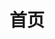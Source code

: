 ---
home: true
icon: home
title: 首页
heroImage: /首页/内心.jpg
;heroFullScreen: true
;bgImage: /首页/绝景3.jpg
;bgImageDark: /首页/绝景3.jpg
;bgImageStyle:
  ;background-attachment: fixed
heroText: 摄影自留地
tagline: 随机漫步 | fool who wandered randomly

highlights:
  - color: #f0f1f2
  - header: 目的地 | Destination
    description: “要一直在路上 还要热泪盈眶”。
    bgImage: /首页/目的地1加暗.jpg
    bgImageDark: /首页/目的地1加暗.jpg
    bgImageStyle:
      background-repeat: repeat
      background-size: initial
    features:
      - title: 东京、横滨、镰仓
        icon: clipboard-check
        details: xxxxxxxx <br> <br> [点击查看更多...]
        link: /destinations/oversea/osaka_1
      - title: 京都、奈良、大阪
        icon: clipboard-check
        details: 到了大阪才发现时差有一个小时 <br> <br> [点击查看更多...]
        link: /destinations/oversea/osaka_1
      - title: 北京、上海、广州、
        icon: clipboard-check
        details: 我只记得最初只是经过你 去到别的城市 华灯初上 歌舞升平 <br> <br> [点击查看更多...]
        link: /destinations/oversea/osaka_1
      - title: 厦门、杭州、香港
        icon: clipboard-check
        details: 第二故乡 | 我们称之为路的，其实不过是彷徨。 <br> <br> [点击查看更多...]
        link: /destinations/oversea/osaka_1
      - title: 南京、苏州、乌镇、西递
        icon: clipboard-check
        details: 一生痴绝处，无梦到徽州 <br> <br> [点击查看更多...]
        link: /destinations/oversea/osaka_1
      - title: 重庆、西安、敦煌
        icon: clipboard-check
        details: xxxxxx [点击查看更多...]
        link: /destinations/oversea/osaka_1           
  - header: 情绪人像 | Portrait
    description: 米蘭.昆德拉說：“這是一個流行離開的世界，而我們都不擅長告別”。
    ;image: /首页/人像3.jpg
    bgImage: /首页/人像3.jpg
    ;bgImageDark: /首页/现场.jpg
    highlights:
      - title: 猫&少女
        icon: dumbbell
        details: 只愿妳曾被这世界温柔相待
        link: https://theme-hope.vuejs.press/zh/guide/advanced/seo.html
      - title: 我想和你虚度时光 比如低头看鱼 比如把茶杯留在桌子上 离开
        icon: sitemap
        details: 我们在/繁星坠落的山谷里/相遇
        link: https://theme-hope.vuejs.press/zh/guide/advanced/sitemap.html

      - title: 要是没有风，你能否听到地球在轴上转
        icon: rss
        details: 你在南方的艳阳里，大雪纷飞
        link: https://theme-hope.vuejs.press/zh/guide/advanced/feed.html

      - title: 早安，陪伴是最长情的告白。
        icon: mobile-screen
        details: 我们都不会说谎 带着行囊到处流浪
        link: https://theme-hope.vuejs.press/zh/guide/advanced/pwa.html

  - header: 现场 | Live
    description: 子泓老师说：这首歌solo的时候，要有恨意。--《I Hate Myself For Loving You》
    ;image: /首页/现场.jpg
    bgImage: /首页/现场.jpg
    bgImageDark: /首页/现场.jpg
    highlights:
      - title: 草莓音乐节
        icon: dumbbell
        details: 太鼓达人马頔
        link: https://theme-hope.vuejs.press/zh/guide/advanced/seo.html

      - title: 西递黄山音乐节
        icon: sitemap
        details: 负离子
        link: https://theme-hope.vuejs.press/zh/guide/advanced/sitemap.html

      - title: 爵士黄楼
        icon: rss
        details:  wonderful
        link: https://theme-hope.vuejs.press/zh/guide/advanced/feed.html

      - title: RealLive
        icon: mobile-screen
        details:  “接下来我想唱首《南山南》，你们都帮我录一下，录给我最心爱的姑娘听。”
        link: https://theme-hope.vuejs.press/zh/guide/advanced/pwa.html

  - header: 街色巷影 | Street
    description: 要对抗流逝，就去问候一个陌生人。城市是一个几百万人一起孤独地生活的地方。
    ;image: /首页/街头3.jpg
    bgImage: /首页/街头3.jpg
    bgImageDark: /首页/街头3.jpg
    highlights:
      - title: 东京-清澄白河
        icon: dumbbell
        details: 清澄白河
        link: https://theme-hope.vuejs.press/zh/guide/advanced/seo.html

      - title: 厦门-中山路
        icon: sitemap
        details: xxxx
        link: https://theme-hope.vuejs.press/zh/guide/advanced/sitemap.html

      - title: 杭州-定安路
        icon: rss
        details: 一条叫百川印象的狗
        link: https://theme-hope.vuejs.press/zh/guide/advanced/feed.html

      - title: 上海-外滩
        icon: mobile-screen
        details: 18年老味道
        link: https://theme-hope.vuejs.press/zh/guide/advanced/pwa.html        

copyright: false
footer: <a href="https://beian.miit.gov.cn" target="_blank">闽ICP备2023005182号-1</a> | <a href="http://www.beian.gov.cn/portal/registerSystemInfo?recordcode=35020302035724" target="_blank">闽公网安备 35020302035724号</a> | MIT 协议, 版权所有 © 2019-present Skywalkervenne
---